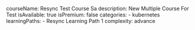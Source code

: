 courseName: Resync Test Course Sa
description: New Multiple Course For Test
isAvailable: true
isPremium: false
categories: 
    - kubernetes
learningPaths: 
    - Resync Learning Path 1
complexity: advance
